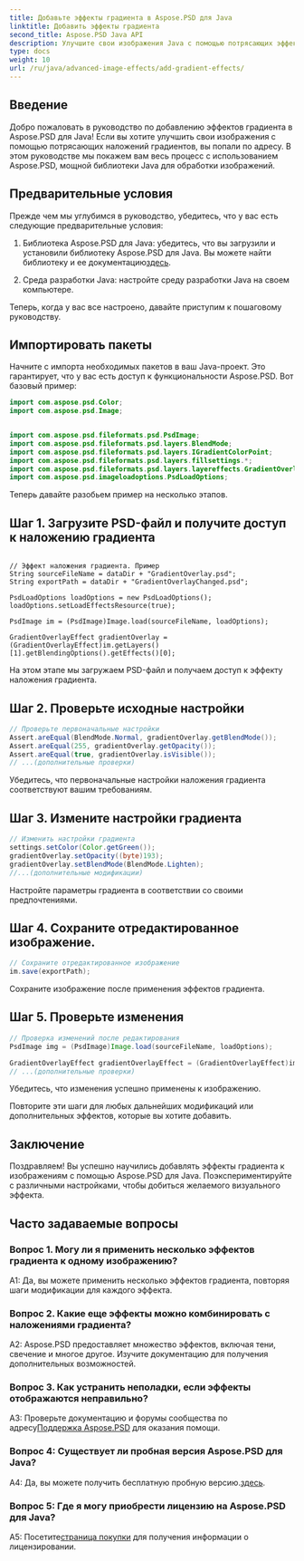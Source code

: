 ```yaml
---
title: Добавьте эффекты градиента в Aspose.PSD для Java
linktitle: Добавить эффекты градиента
second_title: Aspose.PSD Java API
description: Улучшите свои изображения Java с помощью потрясающих эффектов градиента с помощью Aspose.PSD. Следуйте нашему пошаговому руководству для бесшовной интеграции.
type: docs
weight: 10
url: /ru/java/advanced-image-effects/add-gradient-effects/
---
```

## Введение

Добро пожаловать в руководство по добавлению эффектов градиента в Aspose.PSD для Java! Если вы хотите улучшить свои изображения с помощью потрясающих наложений градиентов, вы попали по адресу. В этом руководстве мы покажем вам весь процесс с использованием Aspose.PSD, мощной библиотеки Java для обработки изображений.

## Предварительные условия

Прежде чем мы углубимся в руководство, убедитесь, что у вас есть следующие предварительные условия:

1. Библиотека Aspose.PSD для Java: убедитесь, что вы загрузили и установили библиотеку Aspose.PSD для Java. Вы можете найти библиотеку и ее документацию[здесь](https://reference.aspose.com/psd/java/).

2. Среда разработки Java: настройте среду разработки Java на своем компьютере.

Теперь, когда у вас все настроено, давайте приступим к пошаговому руководству.

## Импортировать пакеты

Начните с импорта необходимых пакетов в ваш Java-проект. Это гарантирует, что у вас есть доступ к функциональности Aspose.PSD. Вот базовый пример:

```java
import com.aspose.psd.Color;
import com.aspose.psd.Image;


import com.aspose.psd.fileformats.psd.PsdImage;
import com.aspose.psd.fileformats.psd.layers.BlendMode;
import com.aspose.psd.fileformats.psd.layers.IGradientColorPoint;
import com.aspose.psd.fileformats.psd.layers.fillsettings.*;
import com.aspose.psd.fileformats.psd.layers.layereffects.GradientOverlayEffect;
import com.aspose.psd.imageloadoptions.PsdLoadOptions;
```

Теперь давайте разобьем пример на несколько этапов.

## Шаг 1. Загрузите PSD-файл и получите доступ к наложению градиента

```javaString dataDir = "Your Document Directory";

// Эффект наложения градиента. Пример
String sourceFileName = dataDir + "GradientOverlay.psd";
String exportPath = dataDir + "GradientOverlayChanged.psd";

PsdLoadOptions loadOptions = new PsdLoadOptions();
loadOptions.setLoadEffectsResource(true);

PsdImage im = (PsdImage)Image.load(sourceFileName, loadOptions);

GradientOverlayEffect gradientOverlay = (GradientOverlayEffect)im.getLayers()[1].getBlendingOptions().getEffects()[0];
```

На этом этапе мы загружаем PSD-файл и получаем доступ к эффекту наложения градиента.

## Шаг 2. Проверьте исходные настройки

```java
// Проверьте первоначальные настройки
Assert.areEqual(BlendMode.Normal, gradientOverlay.getBlendMode());
Assert.areEqual(255, gradientOverlay.getOpacity());
Assert.areEqual(true, gradientOverlay.isVisible());
// ...(дополнительные проверки)
```

Убедитесь, что первоначальные настройки наложения градиента соответствуют вашим требованиям.

## Шаг 3. Измените настройки градиента

```java
// Изменить настройки градиента
settings.setColor(Color.getGreen());
gradientOverlay.setOpacity((byte)193);
gradientOverlay.setBlendMode(BlendMode.Lighten);
//...(дополнительные модификации)
```

Настройте параметры градиента в соответствии со своими предпочтениями.

## Шаг 4. Сохраните отредактированное изображение.

```java
// Сохраните отредактированное изображение
im.save(exportPath);
```

Сохраните изображение после применения эффектов градиента.

## Шаг 5. Проверьте изменения

```java
// Проверка изменений после редактирования
PsdImage img = (PsdImage)Image.load(sourceFileName, loadOptions);

GradientOverlayEffect gradientOverlayEffect = (GradientOverlayEffect)img.getLayers()[1].getBlendingOptions().getEffects()[0];
// ...(дополнительные проверки)
```

Убедитесь, что изменения успешно применены к изображению.

Повторите эти шаги для любых дальнейших модификаций или дополнительных эффектов, которые вы хотите добавить.

## Заключение

Поздравляем! Вы успешно научились добавлять эффекты градиента к изображениям с помощью Aspose.PSD для Java. Поэкспериментируйте с различными настройками, чтобы добиться желаемого визуального эффекта.

## Часто задаваемые вопросы

### Вопрос 1. Могу ли я применить несколько эффектов градиента к одному изображению?

A1: Да, вы можете применить несколько эффектов градиента, повторяя шаги модификации для каждого эффекта.

### Вопрос 2. Какие еще эффекты можно комбинировать с наложениями градиента?

A2: Aspose.PSD предоставляет множество эффектов, включая тени, свечение и многое другое. Изучите документацию для получения дополнительных возможностей.

### Вопрос 3. Как устранить неполадки, если эффекты отображаются неправильно?

 A3: Проверьте документацию и форумы сообщества по адресу[Поддержка Aspose.PSD](https://forum.aspose.com/c/psd/34) для оказания помощи.

### Вопрос 4: Существует ли пробная версия Aspose.PSD для Java?

 A4: Да, вы можете получить бесплатную пробную версию.[здесь](https://releases.aspose.com/).

### Вопрос 5: Где я могу приобрести лицензию на Aspose.PSD для Java?

 A5: Посетите[страница покупки](https://purchase.aspose.com/buy) для получения информации о лицензировании.